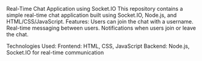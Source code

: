 Real-Time Chat Application using Socket.IO
This repository contains a simple real-time chat application built using Socket.IO, Node.js, and HTML/CSS/JavaScript.
Features:
Users can join the chat with a username.
Real-time messaging between users.
Notifications when users join or leave the chat.

Technologies Used:
Frontend: HTML, CSS, JavaScript
Backend: Node.js, Socket.IO for real-time communication
